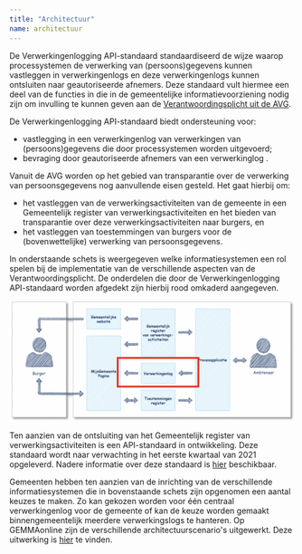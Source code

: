 ```yaml
---
title: "Architectuur"
name: architectuur
---
```

De Verwerkingenlogging API-standaard standaardiseerd de wijze waarop processystemen de verwerking van (persoons)gegevens kunnen vastleggen in verwerkingenlogs en deze verwerkingenlogs kunnen ontsluiten naar geautoriseerde afnemers. Deze standaard vult hiermee een deel van de functies in die in de gemeentelijke informatievoorziening nodig zijn om invulling te kunnen geven aan de [Verantwoordingsplicht uit de AVG](https://autoriteitpersoonsgegevens.nl/nl/onderwerpen/algemene-informatie-avg/verantwoordingsplicht).

De Verwerkingenlogging API-standaard biedt ondersteuning voor:

* vastlegging in een verwerkingenlog van verwerkingen van (persoons)gegevens die door processystemen worden uitgevoerd;
* bevraging door geautoriseerde afnemers van een verwerkinglog .

Vanuit de AVG worden op het gebied van transparantie over de verwerking van persoonsgegevens nog aanvullende eisen gesteld. Het gaat hierbij om:

* het vastleggen van de verwerkingsactiviteiten van de gemeente in een Gemeentelijk register van verwerkingsactiviteiten en het bieden van transparantie over deze verwerkingsactiviteiten naar burgers, en
* het vastleggen van toestemmingen van burgers voor de (bovenwettelijke) verwerking van persoonsgegevens. 

In onderstaande schets is weergegeven welke informatiesystemen een rol spelen bij de implementatie van de verschillende aspecten van de Verantwoordingsplicht. De onderdelen die door de Verwerkingenlogging API-standaard worden afgedekt zijn hierbij rood omkaderd aangegeven. 

<img src="./_assets/API_standaard_werkingsgebied.png" alt="API-standaard" width="700"/>

Ten aanzien van de ontsluiting van het Gemeentelijk register van verwerkingsactiviteiten is een API-standaard in ontwikkeling. Deze standaard wordt naar verwachting in het eerste kwartaal van 2021 opgeleverd. Nadere informatie over deze standaard is [hier](https://github.com/VNG-Realisatie/gemma-verwerkingsactiviteiten) beschikbaar.

Gemeenten hebben ten aanzien van de inrichting van de verschillende informatiesystemen die in bovenstaande schets zijn opgenomen een aantal keuzes te maken. Zo kan gekozen worden voor één centraal verwerkingenlog voor de gemeente of kan de keuze worden gemaakt binnengemeentelijk meerdere verwerkingslogs te hanteren. Op GEMMAonline zijn de verschillende architectuurscenario's uitgewerkt. Deze uitwerking is [hier](https://www.gemmaonline.nl) te vinden. 

